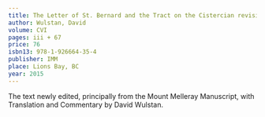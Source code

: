 ```yaml
---
title: The Letter of St. Bernard and the Tract on the Cistercian revision of the Antiphoner
author: Wulstan, David
volume: CVI
pages: iii + 67
price: 76
isbn13: 978-1-926664-35-4
publisher: IMM
place: Lions Bay, BC
year: 2015
---
```

The text newly edited, principally from the Mount Melleray Manuscript, with Translation and Commentary by David Wulstan.
